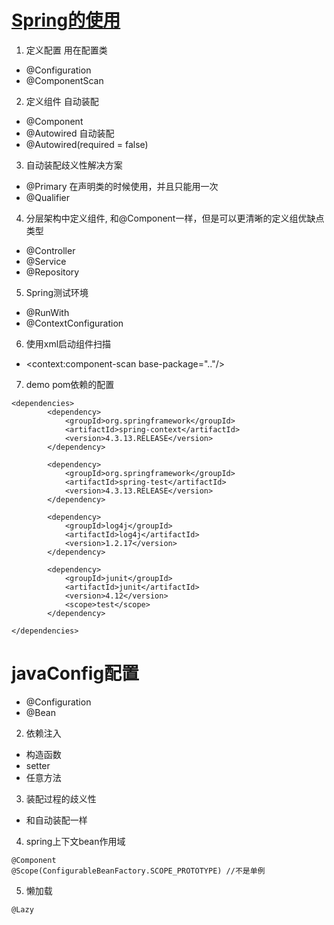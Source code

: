 # [Spring的使用](https://spring.io/)
1. 定义配置 用在配置类 
- @Configuration
- @ComponentScan

2. 定义组件 自动装配
- @Component
- @Autowired 自动装配
- @Autowired(required = false)

3. 自动装配歧义性解决方案
- @Primary 在声明类的时候使用，并且只能用一次
- @Qualifier

4. 分层架构中定义组件, 和@Component一样，但是可以更清晰的定义组优缺点类型
- @Controller
- @Service
- @Repository

5. Spring测试环境 
- @RunWith
- @ContextConfiguration

6. 使用xml启动组件扫描
- <context:component-scan base-package=".."/>

7. demo pom依赖的配置
```
<dependencies>
        <dependency>
            <groupId>org.springframework</groupId>
            <artifactId>spring-context</artifactId>
            <version>4.3.13.RELEASE</version>
        </dependency>

        <dependency>
            <groupId>org.springframework</groupId>
            <artifactId>spring-test</artifactId>
            <version>4.3.13.RELEASE</version>
        </dependency>

        <dependency>
            <groupId>log4j</groupId>
            <artifactId>log4j</artifactId>
            <version>1.2.17</version>
        </dependency>

        <dependency>
            <groupId>junit</groupId>
            <artifactId>junit</artifactId>
            <version>4.12</version>
            <scope>test</scope>
        </dependency>

</dependencies>
```

# javaConfig配置
- @Configuration
- @Bean

2. 依赖注入
- 构造函数
- setter
- 任意方法

3. 装配过程的歧义性
- 和自动装配一样

4. spring上下文bean作用域
```
@Component
@Scope(ConfigurableBeanFactory.SCOPE_PROTOTYPE) //不是单例
```

5. 懒加载
```
@Lazy
```

